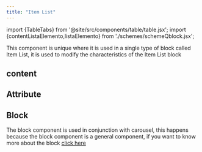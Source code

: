 ```yaml
---
title: "Item List"
---
```


import {TableTabs} from '@site/src/components/table/table.jsx';
import {contentListaElemento,listaElemento} from './schemes/schemeQblock.jsx';

This component is unique where it is used in a single type of block called Item List, it is used to modify the characteristics of the Item List block

## content
<TableTabs tabsContent={contentListaElemento} />

## Attribute
<TableTabs tabsContent={listaElemento} />

## Block
The block component is used in conjunction with carousel, this happens because the block component is a general component, if you want to know more about the block [click here](./block)
